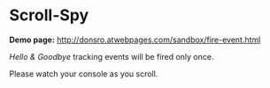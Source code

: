 # Scroll-Spy

**Demo page:** http://donsro.atwebpages.com/sandbox/fire-event.html

*Hello &amp; Goodbye* tracking events will be fired only once.

Please watch your console as you scroll.
